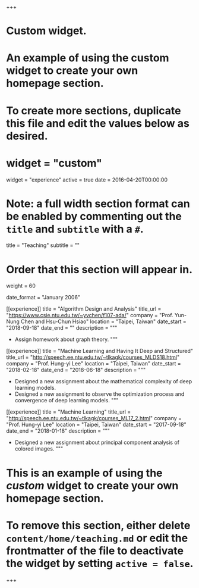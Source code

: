+++
# Custom widget.
# An example of using the custom widget to create your own homepage section.
# To create more sections, duplicate this file and edit the values below as desired.
# widget = "custom"
widget = "experience"
active = true
date = 2016-04-20T00:00:00

# Note: a full width section format can be enabled by commenting out the `title` and `subtitle` with a `#`.
title = "Teaching"
subtitle = ""

# Order that this section will appear in.
weight = 60

date_format = "January 2006"

[[experience]]
  title = "Algorithm Design and Analysis"
  title_url = "https://www.csie.ntu.edu.tw/~yvchen/f107-ada/"
  company = "Prof. Yun-Nung Chen and Hsu-Chun Hsiao"
  location = "Taipei, Taiwan"
  date_start = "2018-09-18"
  date_end = ""
  description = """
  * Assign homework about graph theory.
  """

[[experience]]
  title = "Machine Learning and Having It Deep and Structured"
  title_url = "http://speech.ee.ntu.edu.tw/~tlkagk/courses_MLDS18.html"
  company = "Prof. Hung-yi Lee"
  location = "Taipei, Taiwan"
  date_start = "2018-02-18"
  date_end = "2018-06-18"
  description = """
  * Designed a new assignment about the mathematical complexity of deep learning models.
  * Designed a new assignment to observe the optimization process and convergence of deep learning models.
  """

[[experience]]
  title = "Machine Learning"
  title_url = "http://speech.ee.ntu.edu.tw/~tlkagk/courses_ML17_2.html"
  company = "Prof. Hung-yi Lee"
  location = "Taipei, Taiwan"
  date_start = "2017-09-18"
  date_end = "2018-01-18"
  description = """
  * Designed a new assignment about principal component analysis of colored images.
  """

# This is an example of using the *custom* widget to create your own homepage section.
# 
# To remove this section, either delete `content/home/teaching.md` or edit the frontmatter of the file to deactivate the widget by setting `active = false`.

+++

